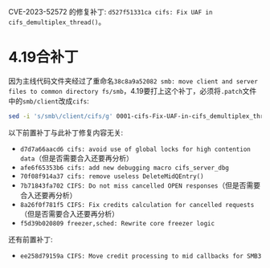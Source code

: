 CVE-2023-52572 的修复补丁: `d527f51331ca cifs: Fix UAF in cifs_demultiplex_thread()`。

# 4.19合补丁

因为主线代码文件夹经过了重命名`38c8a9a52082 smb: move client and server files to common directory fs/smb`，4.19要打上这个补丁，必须将`.patch`文件中的`smb/client`改成`cifs`:
```sh
sed -i 's/smb\/client/cifs/g' 0001-cifs-Fix-UAF-in-cifs_demultiplex_thread.patch
```

以下前置补丁与此补丁修复内容无关:

- `d7d7a66aacd6 cifs: avoid use of global locks for high contention data`（但是否需要合入还要再分析）
- `afe6f65353b6 cifs: add new debugging macro cifs_server_dbg`
- `70f08f914a37 cifs: remove useless DeleteMidQEntry()`
- `7b71843fa702 CIFS: Do not miss cancelled OPEN responses`（但是否需要合入还要再分析）
- `8a26f0f781f5 CIFS: Fix credits calculation for cancelled requests`（但是否需要合入还要再分析）
- `f5d39b020809 freezer,sched: Rewrite core freezer logic`

还有前置补丁:

- `ee258d79159a CIFS: Move credit processing to mid callbacks for SMB3`